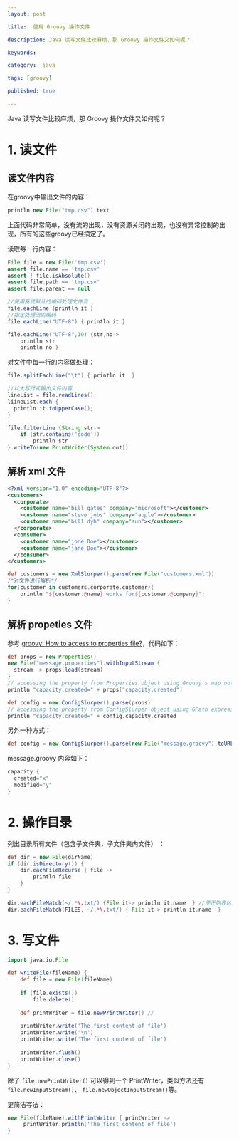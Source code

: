 ```yaml
---
layout: post

title:  使用 Groovy 操作文件

description: Java 读写文件比较麻烦，那 Groovy 操作文件又如何呢？

keywords:  

category:  java

tags: [groovy]

published: true

---
```



Java 读写文件比较麻烦，那 Groovy 操作文件又如何呢？

# 1. 读文件

## 读文件内容

在groovy中输出文件的内容：

```groovy
println new File("tmp.csv").text  
```

上面代码非常简单，没有流的出现，没有资源关闭的出现，也没有异常控制的出现，所有的这些groovy已经搞定了。

读取每一行内容：

```groovy
File file = new File('tmp.csv')
assert file.name == 'tmp.csv'
assert ! file.isAbsolute()
assert file.path == 'tmp.csv'
assert file.parent == null

//使用系统默认的编码处理文件流  
file.eachLine {println it }  
//指定处理流的编码
file.eachLine("UTF-8") { println it }

file.eachLine("UTF-8",10) {str,no->  
    println str  
    println no }
```

对文件中每一行的内容做处理：

```groovy
file.splitEachLine("\t") { println it  }

//以大写行式输出文件内容  
lineList = file.readLines();  
liineList.each {  
  println it.toUpperCase();  
}

file.filterLine {String str->  
    if (str.contains('code'))  
        println str  
}.writeTo(new PrintWriter(System.out)) 
```

## 解析 xml 文件

```xml
<?xml version="1.0" encoding="UTF-8"?> 
<customers> 
  <corporate> 
    <customer name="bill gates" company="microsoft"></customer> 
    <customer name="steve jobs" company="apple"></customer> 
    <customer name="bill dyh" company="sun"></customer> 
  </corporate> 
  <consumer> 
    <customer name="jone Doe"></customer> 
    <customer name="jane Doe"></customer>    
  </consumer> 
</customers>
```

```groovy
def customers = new XmlSlurper().parse(new File("customers.xml")) 
/*对文件进行解析*/ 
for(customer in customers.corporate.customer){ 
    println "${customer.@name} works for${customer.@company}"; 
} 
```

## 解析 propeties 文件

参考 [groovy: How to access to properties file?](http://stackoverflow.com/questions/2055959/groovy-how-to-access-to-properties-file)，代码如下：

```groovy
def props = new Properties()
new File("message.properties").withInputStream { 
  stream -> props.load(stream) 
}
// accessing the property from Properties object using Groovy's map notation
println "capacity.created=" + props["capacity.created"]

def config = new ConfigSlurper().parse(props)
// accessing the property from ConfigSlurper object using GPath expression
println "capacity.created=" + config.capacity.created
```

另外一种方式：

```groovy
def config = new ConfigSlurper().parse(new File("message.groovy").toURL())
```

message.groovy 内容如下：

```groovy
capacity {
  created="x"
  modified="y"
}
```

# 2. 操作目录

列出目录所有文件（包含子文件夹，子文件夹内文件） ：

```groovy
def dir = new File(dirName)  
if (dir.isDirectory()) {  
    dir.eachFileRecurse { file ->  
        println file  
    }  
} 

dir.eachFileMatch(~/.*\.txt/) {File it-> println it.name  } //使正则表达式匹配文件名  
dir.eachFileMatch(FILES, ~/.*\.txt/) { File it-> println it.name  }   
```

# 3. 写文件

```groovy
import java.io.File  
  
def writeFile(fileName) {  
    def file = new File(fileName)  
      
    if (file.exists())   
        file.delete()  
          
    def printWriter = file.newPrintWriter() //   
      
    printWriter.write('The first content of file')  
    printWriter.write('\n')  
    printWriter.write('The first content of file')  
      
    printWriter.flush()  
    printWriter.close()  
}  
```

除了 `file.newPrintWriter()` 可以得到一个 PrintWriter，类似方法还有 `file.newInputStream()`、
`file.newObjectInputStream()`等。

更简洁写法：

```groovy
new File(fileName).withPrintWriter { printWriter ->  
     printWriter.println('The first content of file')  
}  
```

